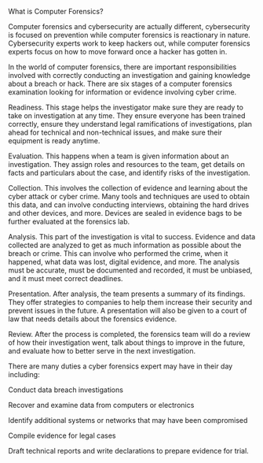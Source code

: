 What is Computer Forensics? 

Computer forensics and cybersecurity are actually different, cybersecurity is focused on prevention while computer forensics is reactionary in nature. Cybersecurity experts work to keep hackers out, while computer forensics experts focus on how to move forward once a hacker has gotten in.

In the world of computer forensics, there are important responsibilities involved with correctly conducting an investigation and gaining knowledge about a breach or hack. There are six stages of a computer forensics examination looking for information or evidence involving cyber crime. 

Readiness. This stage helps the investigator make sure they are ready to take on investigation at any time. They ensure everyone has been trained correctly, ensure they understand legal ramifications of investigations, plan ahead for technical and non-technical issues, and make sure their equipment is ready anytime. 

Evaluation. This happens when a team is given information about an investigation. They assign roles and resources to the team, get details on facts and particulars about the case, and identify risks of the investigation. 

Collection. This involves the collection of evidence and learning about the cyber attack or cyber crime. Many tools and techniques are used to obtain this data, and can involve conducting interviews, obtaining the hard drives and other devices, and more. Devices are sealed in evidence bags to be further evaluated at the forensics lab. 

Analysis. This part of the investigation is vital to success. Evidence and data collected are analyzed to get as much information as possible about the breach or crime. This can involve who performed the crime, when it happened, what data was lost, digital evidence, and more. The analysis must be accurate, must be documented and recorded, it must be unbiased, and it must meet correct deadlines. 

Presentation. After analysis, the team presents a summary of its findings. They offer strategies to companies to help them increase their security and prevent issues in the future. A presentation will also be given to a court of law that needs details about the forensics evidence. 

Review. After the process is completed, the forensics team will do a review of how their investigation went, talk about things to improve in the future, and evaluate how to better serve in the next investigation.

There are many duties a cyber forensics expert may have in their day including:

Conduct data breach investigations

Recover and examine data from computers or electronics

Identify additional systems or networks that may have been compromised

Compile evidence for legal cases

Draft technical reports and write declarations to prepare evidence for trial.

